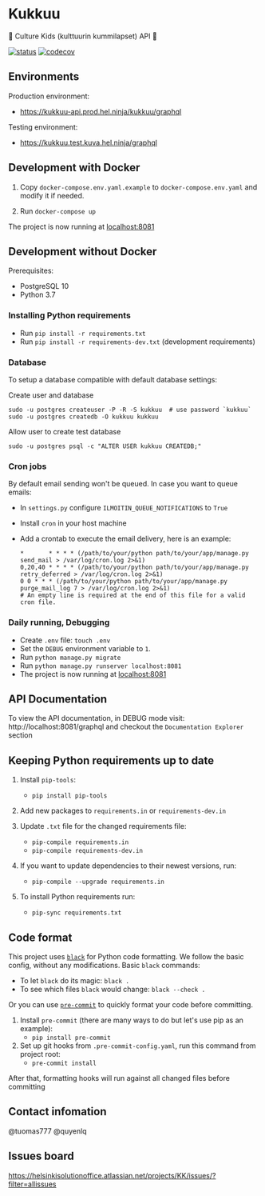 # Kukkuu

:baby: Culture Kids (kulttuurin kummilapset) API :violin:

[![status](https://travis-ci.com/City-of-Helsinki/kukkuu.svg)](https://github.com/City-of-Helsinki/kukkuu)
[![codecov](https://codecov.io/gh/City-of-Helsinki/kukkuu/branch/develop/graph/badge.svg)](https://codecov.io/gh/City-of-Helsinki/kukkuu)

## Environments
Production environment:
- https://kukkuu-api.prod.hel.ninja/kukkuu/graphql

Testing environment:
- https://kukkuu.test.kuva.hel.ninja/graphql

## Development with Docker

1. Copy `docker-compose.env.yaml.example` to `docker-compose.env.yaml` and modify it if needed.

2. Run `docker-compose up`

The project is now running at [localhost:8081](http://localhost:8081)

## Development without Docker

Prerequisites:

* PostgreSQL 10
* Python 3.7

### Installing Python requirements

* Run `pip install -r requirements.txt`
* Run `pip install -r requirements-dev.txt` (development requirements)

### Database

To setup a database compatible with default database settings:

Create user and database

    sudo -u postgres createuser -P -R -S kukkuu  # use password `kukkuu`
    sudo -u postgres createdb -O kukkuu kukkuu

Allow user to create test database

    sudo -u postgres psql -c "ALTER USER kukkuu CREATEDB;"

### Cron jobs
By default email sending won't be queued. In case you want to queue emails:
 - In `settings.py` configure `ILMOITIN_QUEUE_NOTIFICATIONS` to `True`
 - Install `cron` in your host machine
 - Add a crontab to execute the email delivery, here is an example:
   
    ```
    *       * * * * (/path/to/your/python path/to/your/app/manage.py send_mail > /var/log/cron.log 2>&1)
    0,20,40 * * * * (/path/to/your/python path/to/your/app/manage.py retry_deferred > /var/log/cron.log 2>&1)
    0 0 * * * (/path/to/your/python path/to/your/app/manage.py purge_mail_log 7 > /var/log/cron.log 2>&1)
    # An empty line is required at the end of this file for a valid cron file.

    ```

### Daily running, Debugging

* Create `.env` file: `touch .env`
* Set the `DEBUG` environment variable to `1`.
* Run `python manage.py migrate`
* Run `python manage.py runserver localhost:8081`
* The project is now running at [localhost:8081](http://localhost:8081) 

## API Documentation

To view the API documentation, in DEBUG mode visit: http://localhost:8081/graphql and checkout the `Documentation Explorer` section

## Keeping Python requirements up to date

1. Install `pip-tools`:

    * `pip install pip-tools`

2. Add new packages to `requirements.in` or `requirements-dev.in`

3. Update `.txt` file for the changed requirements file:

    * `pip-compile requirements.in`
    * `pip-compile requirements-dev.in`

4. If you want to update dependencies to their newest versions, run:

    * `pip-compile --upgrade requirements.in`

5. To install Python requirements run:

    * `pip-sync requirements.txt`

## Code format

This project uses [`black`](https://github.com/ambv/black) for Python code formatting.
We follow the basic config, without any modifications. Basic `black` commands:

* To let `black` do its magic: `black .`
* To see which files `black` would change: `black --check .`

Or you can use [`pre-commit`](https://pre-commit.com/) to quickly format your code before committing.


1. Install `pre-commit` (there are many ways to do but let's use pip as an example):
    * `pip install pre-commit`
2. Set up git hooks from `.pre-commit-config.yaml`, run this command from project root:
    * `pre-commit install`

After that, formatting hooks will run against all changed files before committing

## Contact infomation

@tuomas777 @quyenlq

## Issues board

https://helsinkisolutionoffice.atlassian.net/projects/KK/issues/?filter=allissues
